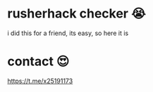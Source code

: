 # rusherhack checker 😭
 
i did this for a friend, its easy, so here it is

# contact 😍
https://t.me/x25191173